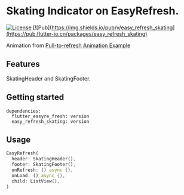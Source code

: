 # Skating Indicator on EasyRefresh.

[![License](https://img.shields.io/badge/license-MIT-green.svg)](/LICENSE)
[![Pub](https://img.shields.io/pub/v/easy_refresh_skating](https://pub.flutter-io.cn/packages/easy_refresh_skating)

Animation from [Pull-to-refresh Animation Example](https://rive.app/community/2233-4412-pull-to-refresh-animation-example)

## Features

SkatingHeader and SkatingFooter.

## Getting started

```
dependencies:
  flutter_easyre_fresh: version
  easy_refresh_skating: version
```

## Usage

```dart
EasyRefresh(
  header: SkatingHeader(),
  footer: SkatingFooter(),
  onRefresh: () async {},
  onLoad: () async {},
  child: ListView(),
)
```
